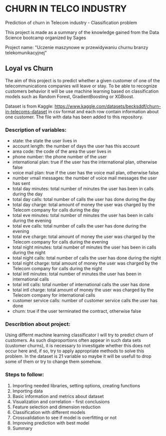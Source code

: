 # CHURN IN TELCO INDUSTRY

Prediction of churn in Telecom industry - Classification problem

This project is made as a summary of the knowledge gained from the Data Science bootcamp organized by Sages

Project name: "Uczenie maszynowe w przewidywaniu churnu branzy telekomunikacyjnej"

## Loyal vs Churn
The aim of this project is to predict whether a given customer of one of the telecommunications companies will leave or stay. To be able to recognize customers behavior it will be use machine learning based on classification models such as Random Forest, GradientBoosting or XGBoost. 

Dataset is from Kaggle: https://www.kaggle.com/datasets/becksddf/churn-in-telecoms-dataset in csv format and each row contain information about one customer. The file with data has been added to this repository.

### Description of variables:
- state: the state the user lives in
- account length: the number of days the user has this account
- area code: the code of the area the user lives in
- phone number: the phone number of the user
- international plan: true if the user has the international plan, otherwise false
- voice mail plan: true if the user has the voice mail plan, otherwise false
- number vmail messages: the number of voice mail messages the user has sent
- total day minutes: total number of minutes the user has been in calls during the day
- total day calls: total number of calls the user has done during the day
- total day charge: total amount of money the user was charged by the Telecom company for calls during the day
- total eve minutes: total number of minutes the user has been in calls during the evening
- total eve calls: total number of calls the user has done during the evening
- total eve charge: total amount of money the user was charged by the Telecom company for calls during the evening
- total night minutes: total number of minutes the user has been in calls during the night
- total night calls: total number of calls the user has done during the night
- total night charge: total amount of money the user was charged by the Telecom company for calls during the night
- total intl minutes: total number of minutes the user has been in international calls
- total intl calls: total number of international calls the user has done
- total intl charge: total amount of money the user was charged by the Telecom company for international calls
- customer service calls: number of customer service calls the user has done
- churn: true if the user terminated the contract, otherwise false

### Describtion about project:
Using differnt machine learning classificator I will try to predict churn of customers. As such disproportions often appear in such data sets (customer churns), it is necessary to investigate whether this does not occur here and, if so, try to apply appropriate methods to solve this problem. In the dataset is 21 variable so maybe it will be usefull to drop some of them or try to change them somehow.

### Steps to follow:
1. Importing needed libraries, setting options, creating functions
2. Importing data
3. Basic information and metrics about dataset
4. Visualization and correlation - first conclusions
5. Feature selection and dimension reduction
6. Classification with different models
7. Crossvalidation to see if model is overfitting or not
8. Improving prediction with best model
9. Summary






